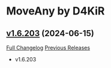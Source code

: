 # MoveAny by D4KiR

## [v1.6.203](https://github.com/d4kir92/MoveAny/tree/v1.6.203) (2024-06-15)
[Full Changelog](https://github.com/d4kir92/MoveAny/compare/v1.6.202...v1.6.203) [Previous Releases](https://github.com/d4kir92/MoveAny/releases)

- v1.6.203  
